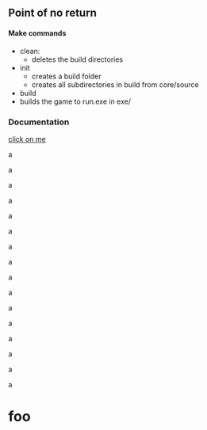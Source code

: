 Point of no return
--------
#### Make commands

- clean:
  - deletes the build directories
- init
  - creates a build folder
  - creates all subdirectories in build from core/source
- build
 - builds the game to run.exe in exe/

### Documentation

[click on me](#foo)


a

a

a

a

a

a

a

a

a

a

a

a

a

a

a

a
# foo
